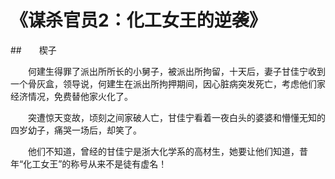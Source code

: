 # 《谋杀官员2：化工女王的逆袭》
##　　楔子

　　何建生得罪了派出所所长的小舅子，被派出所拘留，十天后，妻子甘佳宁收到一个骨灰盒，领导说，何建生在派出所拘押期间，因心脏病突发死亡，考虑他们家经济情况，免费替他家火化了。

　　突遭惊天变故，顷刻之间家破人亡，甘佳宁看着一夜白头的婆婆和懵懂无知的四岁幼子，痛哭一场后，却笑了。

　　他们不知道，曾经的甘佳宁是浙大化学系的高材生，她要让他们知道，昔年“化工女王”的称号从来不是徒有虚名！
